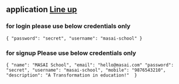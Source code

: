 ## application [Line up](https://lineup-ruddy.vercel.app/)

### for login please use below credentials only

`{
  "password": "secret",
  "username": "masai-school"
}`

### for signup Please use below credentials only 

`{
  "name": "MASAI School",
  "email": "hello@masai.com"
  "password": "secret",
  "username": "masai-school",
  "mobile": "9876543210",
  "description": "A Transformation in education!" 
}`

